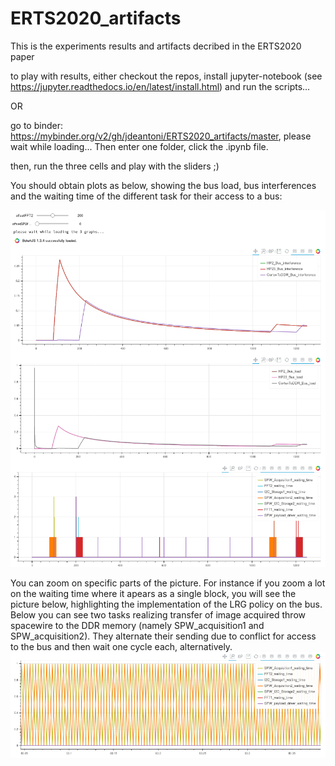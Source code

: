 # ERTS2020_artifacts
This is the experiments results and artifacts decribed in the ERTS2020 paper

to play with results, either checkout the repos, install jupyter-notebook (see https://jupyter.readthedocs.io/en/latest/install.html) and run the scripts...

OR

go to binder: https://mybinder.org/v2/gh/jdeantoni/ERTS2020_artifacts/master, please wait while loading... Then
enter one folder, click the .ipynb file.

then, run the three cells and play with the sliders ;)

You should obtain plots as below, showing the bus load, bus interferences and the waiting time of the different task for their access to a bus:

![results1](picts/noSafety_noPrio_200_0.png)

You can zoom on specific parts of the picture. For instance if you zoom a lot on the waiting time where it apears as a single block, you will see the picture below, highlighting the implementation of the LRG policy on the bus. Below you can see two tasks realizing transfer of image acquired throw spacewire to the DDR memory (namely SPW_acquisition1 and SPW_acquisition2). They alternate their sending due to conflict for access to the bus and then wait one cycle each, alternatively. 
![zoomLRGpolicy](picts/zoomLRGpolicy.png)

